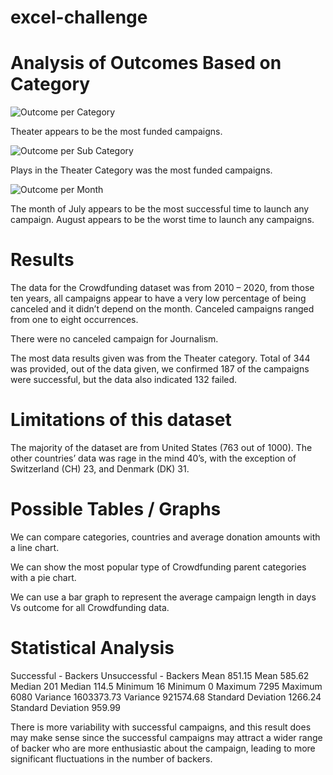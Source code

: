 # excel-challenge

# Analysis of Outcomes Based on Category

![Outcome per Category](https://user-images.githubusercontent.com/109114382/233726351-a6827e75-ba38-4695-824b-2f841825f27f.png)

Theater appears to be the most funded campaigns.

![Outcome per Sub Category](https://user-images.githubusercontent.com/109114382/233726378-e22e9ee6-1722-48db-9992-381adde69c0b.png)

Plays in the Theater Category was the most funded campaigns.

![Outcome per Month](https://user-images.githubusercontent.com/109114382/233726403-b7ed1dd2-8e4e-4a40-b644-d4f830989bed.png)

The month of July appears to be the most successful time to launch any campaign. August appears to be the worst time to launch any campaigns.

# Results
The data for the Crowdfunding dataset was from 2010 – 2020, from those ten years, all campaigns appear to have a very low percentage of being canceled and it didn’t depend on the month. Canceled campaigns ranged from one to eight occurrences.

There were no canceled campaign for Journalism.

The most data results given was from the Theater category. Total of 344 was provided, out of the data given, we confirmed 187 of the campaigns were successful, but the data also indicated 132 failed.

# Limitations of this dataset
The majority of the dataset are from United States (763 out of 1000). The other countries’ data was rage in the mind 40’s, with the exception of Switzerland (CH) 23, and Denmark (DK) 31.

# Possible Tables / Graphs
We can compare categories, countries and average donation amounts with a line chart.

We can show the most popular type of Crowdfunding parent categories with a pie chart.

We can use a bar graph to represent the average campaign length in days Vs outcome for all Crowdfunding data.

# Statistical Analysis
Successful - Backers Unsuccessful - Backers Mean 851.15 Mean 585.62 Median 201 Median 114.5 Minimum 16 Minimum 0 Maximum 7295 Maximum 6080 Variance 1603373.73 Variance 921574.68 Standard Deviation 1266.24 Standard Deviation 959.99

There is more variability with successful campaigns, and this result does may make sense since the successful campaigns may attract a wider range of backer who are more enthusiastic about the campaign, leading to more significant fluctuations in the number of backers.
